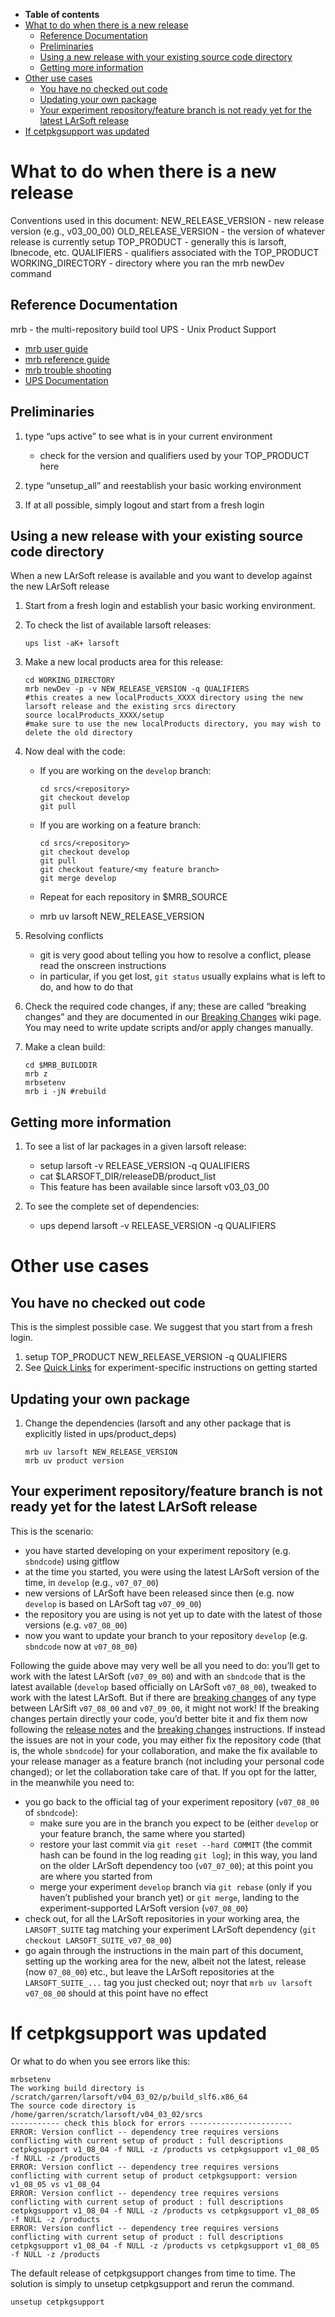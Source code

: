 -   **Table of contents**
-   [What to do when there is a new release](#What-to-do-when-there-is-a-new-release)
    -   [Reference Documentation](#Reference-Documentation)
    -   [Preliminaries](#Preliminaries)
    -   [Using a new release with your existing source code directory](#Using-a-new-release-with-your-existing-source-code-directory)
    -   [Getting more information](#Getting-more-information)
-   [Other use cases](#Other-use-cases)
    -   [You have no checked out code](#You-have-no-checked-out-code)
    -   [Updating your own package](#Updating-your-own-package)
    -   [Your experiment repository/feature branch is not ready yet for the latest LArSoft release](#Your-experiment-repositoryfeature-branch-is-not-ready-yet-for-the-latest-LArSoft-release)
-   [If cetpkgsupport was updated](#If-cetpkgsupport-was-updated)

What to do when there is a new release
==================================================================================

Conventions used in this document:
NEW_RELEASE_VERSION - new release version (e.g., v03_00_00)
OLD_RELEASE_VERSION - the version of whatever release is currently setup
TOP_PRODUCT - generally this is larsoft, lbnecode, etc.
QUALIFIERS - qualifiers associated with the TOP_PRODUCT
WORKING_DIRECTORY - directory where you ran the mrb newDev command

Reference Documentation
----------------------------------------------------

mrb - the multi-repository build tool
UPS - Unix Product Support

-   [mrb user guide](/redmine/projects/mrb/wiki/MrbUserGuide)
-   [mrb reference guide](/redmine/projects/mrb/wiki/MrbRefereceGuide)
-   [mrb trouble shooting](/redmine/projects/mrb/wiki/Trouble_Shooting)
-   [UPS Documentation](https://cdcvs.fnal.gov/redmine/projects/ups/wiki/Documentation)

Preliminaries
--------------------------------

1.  type “ups active” to see what is in your current environment
    -   check for the version and qualifiers used by your TOP_PRODUCT here

2.  type “unsetup_all” and reestablish your basic working environment
3.  If at all possible, simply logout and start from a fresh login

Using a new release with your existing source code directory
------------------------------------------------------------------------------------------------------------------------------

When a new LArSoft release is available and you want to develop against the new LArSoft release

1.  Start from a fresh login and establish your basic working environment.
2.  To check the list of available larsoft releases:

        ups list -aK+ larsoft

3.  Make a new local products area for this release:

        cd WORKING_DIRECTORY
        mrb newDev -p -v NEW_RELEASE_VERSION -q QUALIFIERS
        #this creates a new localProducts_XXXX directory using the new larsoft release and the existing srcs directory
        source localProducts_XXXX/setup  
        #make sure to use the new localProducts directory, you may wish to delete the old directory

4.  Now deal with the code:
    -   If you are working on the `develop` branch:

            cd srcs/<repository>
            git checkout develop
            git pull

    -   If you are working on a feature branch:

            cd srcs/<repository>
            git checkout develop
            git pull
            git checkout feature/<my feature branch>
            git merge develop

    -   Repeat for each repository in \$MRB_SOURCE
    -   mrb uv larsoft NEW_RELEASE_VERSION

5.  Resolving conflicts
    -   git is very good about telling you how to resolve a conflict, please read the onscreen instructions
    -   in particular, if you get lost, `git status` usually explains what is left to do, and how to do that

6.  Check the required code changes, if any; these are called “breaking changes” and they are documented in our [Breaking Changes](Breaking_Changes) wiki page. You may need to write update scripts and/or apply changes manually.
7.  Make a clean build:

        cd $MRB_BUILDDIR
        mrb z
        mrbsetenv
        mrb i -jN #rebuild

Getting more information
------------------------------------------------------

1.  To see a list of lar packages in a given larsoft release:
    -   setup larsoft -v RELEASE_VERSION -q QUALIFIERS
    -   cat \$LARSOFT_DIR/releaseDB/product_list
    -   This feature has been available since larsoft v03_03_00

2.  To see the complete set of dependencies:
    -   ups depend larsoft -v RELEASE_VERSION -q QUALIFIERS

Other use cases
====================================

You have no checked out code
--------------------------------------------------------------

This is the simplest possible case. We suggest that you start from a fresh login.

1.  setup TOP_PRODUCT NEW_RELEASE_VERSION -q QUALIFIERS
2.  See [Quick Links](Quick_Links) for experiment-specific instructions on getting started

Updating your own package
--------------------------------------------------------

1.  Change the dependencies (larsoft and any other package that is explicitly listed in ups/product_deps)

        mrb uv larsoft NEW_RELEASE_VERSION
        mrb uv product version

Your experiment repository/feature branch is not ready yet for the latest LArSoft release
---------------------------------------------------------------------------------------------------------------------------------------------------------------------------------------

This is the scenario:

-   you have started developing on your experiment repository (e.g. `sbndcode`) using gitflow
-   at the time you started, you were using the latest LArSoft version of the time, in `develop` (e.g., `v07_07_00`)
-   new versions of LArSoft have been released since then (e.g. now `develop` is based on LArSoft tag `v07_09_00`)
-   the repository you are using is not yet up to date with the latest of those versions (e.g. `v07_08_00`)
-   now you want to update your branch to your repository `develop` (e.g. `sbndcode` now at `v07_08_00`)

Following the guide above may very well be all you need to do: you’ll get to work with the latest LArSoft (`v07_09_00`) and with an `sbndcode` that is the latest available (`develop` based officially on LArSoft `v07_08_00`), tweaked to work with the latest LArSoft.
But if there are [breaking changes](Breaking_changes) of any type between LArSift `v07_08_00` and `v07_09_00`, it might not work!
If the breaking changes pertain directly your code, you’d better bite it and fix them now following the [release notes](releases/LArSoft_release_list) and the [breaking changes](Breaking_changes) instructions.
If instead the issues are not in your code, you may either fix the repository code (that is, the whole `sbndcode`) for your collaboration, and make the fix available to your release manager as a feature branch (not including your personal code changed); or let the collaboration take care of that.
If you opt for the latter, in the meanwhile you need to:

-   you go back to the official tag of your experiment repository (`v07_08_00` of `sbndcode`):
    -   make sure you are in the branch you expect to be (either `develop` or your feature branch, the same where you started)
    -   restore your last commit via `git reset --hard COMMIT` (the commit hash can be found in the log reading `git log`); in this way, you land on the older LArSoft dependency too (`v07_07_00`); at this point you are where you started from
    -   merge your experiment `develop` branch via `git rebase` (only if you haven’t published your branch yet) or `git merge`, landing to the experiment-supported LArSoft version (`v07_08_00`)
-   check out, for all the LArSoft repositories in your working area, the `LARSOFT_SUITE` tag matching your experiment LArSoft dependency (`git checkout LARSOFT_SUITE_v07_08_00`)
-   go again through the instructions in the main part of this document, setting up the working area for the new, albeit not the latest, release (now `07_08_00`) etc., but leave the LArSoft repositories at the `LARSOFT_SUITE_...` tag you just checked out; noyr that `mrb uv larsoft v07_08_00` should at this point have no effect

If cetpkgsupport was updated
==============================================================

Or what to do when you see errors like this:

    mrbsetenv 
    The working build directory is /scratch/garren/larsoft/v04_03_02/p/build_slf6.x86_64
    The source code directory is /home/garren/scratch/larsoft/v04_03_02/srcs
    ----------- check this block for errors -----------------------
    ERROR: Version conflict -- dependency tree requires versions conflicting with current setup of product : full descriptions cetpkgsupport v1_08_04 -f NULL -z /products vs cetpkgsupport v1_08_05 -f NULL -z /products
    ERROR: Version conflict -- dependency tree requires versions conflicting with current setup of product cetpkgsupport: version v1_08_05 vs v1_08_04
    ERROR: Version conflict -- dependency tree requires versions conflicting with current setup of product : full descriptions cetpkgsupport v1_08_04 -f NULL -z /products vs cetpkgsupport v1_08_05 -f NULL -z /products
    ERROR: Version conflict -- dependency tree requires versions conflicting with current setup of product : full descriptions cetpkgsupport v1_08_04 -f NULL -z /products vs cetpkgsupport v1_08_05 -f NULL -z /products

The default release of cetpkgsupport changes from time to time.
The solution is simply to unsetup cetpkgsupport and rerun the command.

    unsetup cetpkgsupport
